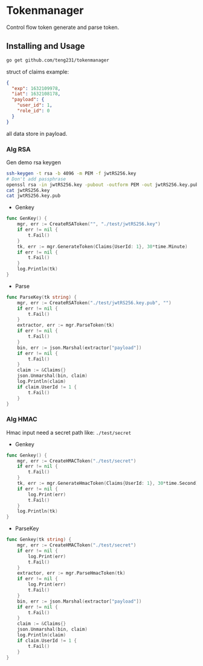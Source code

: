 # Tokenmanager

Control flow token generate and parse token.

## Installing and Usage

```bash
go get github.com/teng231/tokenmanager
```
struct of claims example:
```json
{
  "exp": 1632109978,
  "iat": 1632108178,
  "payload": {
    "user_id": 1,
    "role_id": 0
  }
}
```

all data store in payload.

### Alg RSA

Gen demo rsa keygen
```bash
ssh-keygen -t rsa -b 4096 -m PEM -f jwtRS256.key
# Don't add passphrase
openssl rsa -in jwtRS256.key -pubout -outform PEM -out jwtRS256.key.pub
cat jwtRS256.key
cat jwtRS256.key.pub
```
* Genkey
```go
func GenKey() {
	mgr, err := CreateRSAToken("", "./test/jwtRS256.key")
	if err != nil {
		t.Fail()
	}
	tk, err := mgr.GenerateToken(Claims{UserId: 1}, 30*time.Minute)
	if err != nil {
		t.Fail()
	}
	log.Println(tk)
}

```

* Parse
```go
func ParseKey(tk string) {
	mgr, err := CreateRSAToken("./test/jwtRS256.key.pub", "")
	if err != nil {
		t.Fail()
	}
	extractor, err := mgr.ParseToken(tk)
	if err != nil {
		t.Fail()
	}
	bin, err := json.Marshal(extractor["payload"])
	if err != nil {
		t.Fail()
	}
	claim := &Claims{}
	json.Unmarshal(bin, claim)
	log.Println(claim)
	if claim.UserId != 1 {
		t.Fail()
	}
}
```

### Alg HMAC

Hmac input need a secret path like: `./test/secret`

* Genkey

```go
func Genkey() {
	mgr, err := CreateHMACToken("./test/secret")
	if err != nil {
		t.Fail()
	}
	tk, err := mgr.GenerateHmacToken(Claims{UserId: 1}, 30*time.Second)
	if err != nil {
		log.Print(err)
		t.Fail()
	}
	log.Println(tk)
}
```

* ParseKey


```go
func Genkey(tk string) {
	mgr, err := CreateHMACToken("./test/secret")
	if err != nil {
		log.Print(err)
		t.Fail()
	}
	extractor, err := mgr.ParseHmacToken(tk)
	if err != nil {
		log.Print(err)
		t.Fail()
	}
	bin, err := json.Marshal(extractor["payload"])
	if err != nil {
		t.Fail()
	}
	claim := &Claims{}
	json.Unmarshal(bin, claim)
	log.Println(claim)
	if claim.UserId != 1 {
		t.Fail()
	}
}
```
